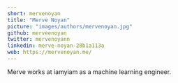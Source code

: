 ```yaml
---
short: mervenoyan
title: "Merve Noyan"
picture: "images/authors/mervenoyan.jpg"
github: merveenoyan
twitter: mervenoyann
linkedin: merve-noyan-28b1a113a
web: https://mervenoyan.me/
---
```


Merve works at iamyiam as a machine learning engineer.
